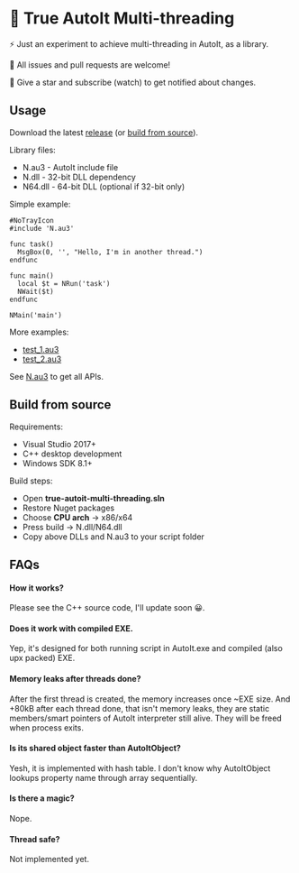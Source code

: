 # :rainbow: True AutoIt Multi-threading

:zap: Just an experiment to achieve multi-threading in AutoIt, as a library.

:clap: All issues and pull requests are welcome! 

:bell: Give a star and subscribe (watch) to get notified about changes.


## Usage

Download the latest [release](https://github.com/nomi-san/true-autoit-multi-threading/releases) (or [build from source](#build-from-source)).

Library files:
- N.au3 - AutoIt include file
- N.dll - 32-bit DLL dependency
- N64.dll - 64-bit DLL (optional if 32-bit only)

Simple example:
```au3
#NoTrayIcon
#include 'N.au3'

func task()
  MsgBox(0, '', "Hello, I'm in another thread.")
endfunc

func main()
  local $t = NRun('task')
  NWait($t)
endfunc

NMain('main')
```

More examples:
- [test_1.au3](./test_1.au3)
- [test_2.au3](./test_2.au3)


See [N.au3](./N.au3) to get all APIs.

## Build from source

Requirements:
- Visual Studio 2017+
- C++ desktop development
- Windows SDK 8.1+

Build steps:
- Open **true-autoit-multi-threading.sln**
- Restore Nuget packages
- Choose **CPU arch** -> x86/x64
- Press build -> N.dll/N64.dll
- Copy above DLLs and N.au3 to your script folder

## FAQs

#### How it works?
Please see the C++ source code, I'll update soon 😀.

#### Does it work with compiled EXE.
Yep, it's designed for both running script in AutoIt.exe and compiled (also upx packed) EXE.

#### Memory leaks after threads done?
After the first thread is created, the memory increases once ~EXE size. And +80kB after each thread done, that isn't memory leaks, they are static members/smart pointers of AutoIt interpreter still alive. They will be freed when process exits.

#### Is its shared object faster than AutoItObject?
Yesh, it is implemented with hash table. I don't know why AutoItObject lookups property name through array sequentially.

#### Is there a magic?
Nope.

#### Thread safe?
Not implemented yet.

